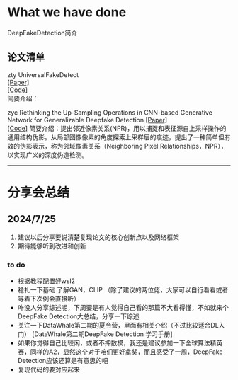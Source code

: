 # What we have done 
DeepFakeDetection简介  

## 论文清单

zty
UniversalFakeDetect  
[[Paper]](https://arxiv.org/abs/2302.10174)  
[[Code]](https://github.com/WisconsinAIVision/UniversalFakeDetect)  
简要介绍：

zyc
Rethinking the Up-Sampling Operations in CNN-based Generative Network for Generalizable Deepfake Detection
[[Paper]](https://arxiv.org/pdf/2312.10461)  
[[Code]](https://github.com/chuangchuangtan/NPR-DeepfakeDetection)
简要介绍：提出邻近像素关系(NPR)，用以捕捉和表征源自上采样操作的通用结构伪影。从局部图像像素的角度探索上采样层的痕迹，提出了一种简单但有效的伪影表示，称为邻域像素关系（Neighboring Pixel Relationships，NPR），以实现广义的深度伪造检测。

---


# 分享会总结
## 2024/7/25
1. 建议以后分享要说清楚复现论文的核心创新点以及网络框架
2.  期待能够听到改进和创新

### to do
- 根据教程配置好wsl2
- 稳扎一下基础 了解GAN，CLIP  （除了建议的两位佬，大家可以自行看看或者等着下次例会直接听）
- 咋没人分享综述呢，下周要是有人觉得自己看的那篇不大看得懂，不如就来个DeepFake Detection大总结，分享一下综述
- 关注一下DataWhale第二期的夏令营，里面有相关介绍（不过比较适合DL入门）
[DataWhale第二期DeepFake Detection 学习手册]
- 如果你觉得自己比较闲，或者不押数模，我还是建议参加一下全球算法精英赛，同样的A2，显然这个对于咱们更好拿奖，而且感受了一周，DeepFake Detection应该还算是有意思的吧
- 复现代码的要对应起来
